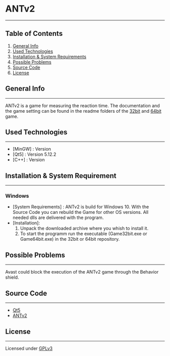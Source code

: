 # ANTv2
***
## Table of Contents
1. [General Info](#general-info)
2. [Used Technologies](#used-technologies)
3. [Installation & System Requirements](#installation-&-system-requirements)
4. [Possible Problems](#possible-problems)
5. [Source Code](#source-code)
6. [License](#license)

## General Info
***
ANTv2 is a game for measuring the reaction time. The documentation and the game setting can be found in the readme folders of the [32bit](https://github.com/hrafnass/Game/tree/master/64bit/Readme) and [64bit](https://github.com/hrafnass/Game/tree/master/64bit/Readme) game.

## Used Technologies
***
* [MinGW] : Version
* [Qt5] : Version 5.12.2
* [C++] : Version

## Installation & System Requirement
***
### Windows
* [System Requirements] : 
    ANTv2 is build for Windows 10. With the Source Code you can rebuild the Game for other OS versions. All needed dlls are delivered with the program.
* [Installation]:
    1. Unpack the downloaded archive where you whish to install it.
    2. To start the programm run the executable (Game32bit.exe or Game64bit.exe) in the 32bit or 64bit repository.

## Possible Problems
***
Avast could block the execution of the ANTv2 game through the Behavior shield.

## Source Code
***
* [Qt5](https://github.com/hrafnass/qt5.12.2_build)
* [ANTv2](https://github.com/hrafnass/ANTv2)

## License
***
Licensed under [GPLv3](https://github.com/hrafnass/Game/blob/master/LICENSE)
